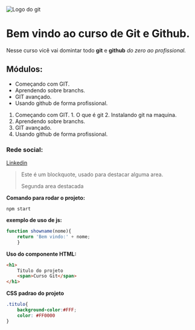 ![Logo do git](https://git-scm.com/images/logos/downloads/Git-Icon-1788C.png)

# Bem vindo ao curso de Git e Github.
Nesse curso vicê vai domintar todo **git** e **github** _do zero ao profissional._

## Módulos:
* Começando com GIT.
* Aprendendo sobre branchs.
* GIT avançado.
* Usando github de forma profissional.

1. Começando com GIT.
        1. O que é git
        2. Instalando git na maquina.
2. Aprendendo sobre branchs.
3. GIT avançado.
4. Usando github de forma profissional.

### Rede social:

[Linkedin](https://www.linkedin.com/in/brunolds1994/)

>Este é um blockquote, usado para destacar alguma area.
>
>Segunda area destacada

**Comando para rodar o projeto:**
```
npm start
```

**exemplo de uso de js:**
```js
function showname(nome){
    return 'Bem vindo:' + nome;
    }
```

**Uso do componente HTML:**
```html
<h1>
    Titulo do projeto
    <span>Curso Git</span>
</h1>
```

**CSS padrao do projeto**
```css
.titulo{
    background-color:#FFF;
    color: #FF0000
}
```